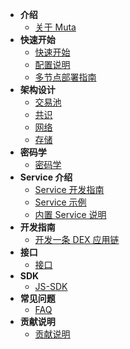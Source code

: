 - **介绍**
	- [关于 Muta](/intro.md)
- **快速开始**
	- [快速开始](/getting_started.md)
	- [配置说明](/config.md)
	- [多节点部署指南](./multi_node_deploy.md)
- **架构设计**
	<!-- - [整体架构](/arch.md) -->
	- [交易池](/transaction_pool.md)
	- [共识](/overlord.md)
	- [网络](/network.md)
	- [存储](/storage.md)
- **密码学**
    - [密码学](/crypto.md)
- **Service 介绍**
	- [Service 开发指南](/service_dev.md)
	- [Service 示例](/service_eg.md)
	- [内置 Service 说明](/build_in_service.md)
- **开发指南**
    - [开发一条 DEX 应用链](dex.md)
- **接口**
	- [接口](/graphql_api.md)
- **SDK**
	- [JS-SDK](/js_sdk.md)
- **常见问题**
    - [FAQ](./faq)
- **贡献说明**
	- [贡献说明](/contribute.md)
